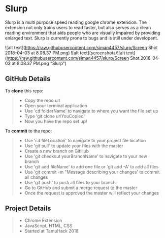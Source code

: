 # Slurp

Slurp is a multi purpose speed reading google chrome extension. The extension not only trains users to read faster, but also serves as a clean reading environment that aids people who are visually impaired by providing enlarged text. Slurp is currently prone to bugs and is still under developent. 

![alt text](https://raw.githubusercontent.com/siman4457/slurp/Screen Shot 2018-04-03 at 8.08.37 PM.png)
![alt text](screenshots/![alt text](https://raw.githubusercontent.com/siman4457/slurp/Screen Shot 2018-04-03 at 8.08.37 PM.png "Slurp")

GitHub Details
--------------

To **clone** this repo: 

   > - Copy the repo url
   > - Open your terminal application
   > - Use 'cd folderName' to navigate to where you want the file set up
   > - Type 'git clone urlYouCopied'
   > - Now you have the repo set up!
    
To **commit** to the repo:

   > - Use 'cd fileLocation' to navigate to your project file location
   > - Use 'git pull' to update your files with the master
   > - Create a new branch on GitHub
   > - Use 'git checkout yourBranchName' to navigate to your new branch
   > - Use 'git add fileName' to add one file or 'git add -A' to add all files
   > - Use 'git commit -m "Message describing your changes' to commit all changes
   > - Use 'git push' to push all files to your branch
   > - Go to GitHub and submit a merge request to the master
   > - Once the request is approved the master will reflect your changes
   
Project Details
--------------

  > - Chrome Extension
  > - JavaScript, HTML, CSS
  > - Started at TamuHack 2018
